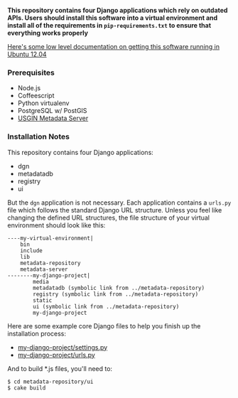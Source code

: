 **This repository contains four Django applications which rely on outdated APIs.  Users should install this software into a virtual environment and install all of the requirements in `pip-requirements.txt` to ensure that everything works properly**

[Here's some low level documentation on getting this software running in Ubuntu 12.04](https://github.com/usgin/metadata-repository/wiki/Low-Level-Installation-Documentation)

### Prerequisites
- Node.js
- Coffeescript
- Python virtualenv
- PostgreSQL w/ PostGIS
- [USGIN Metadata Server](https://github.com/usgin/metadata-server)

### Installation Notes
This repository contains four Django applications:
- dgn
- metadatadb
- registry
- ui

But the `dgn` application is not necessary.  Each application contains a `urls.py` file which follows the standard Django URL structure.  Unless you feel like changing the defined URL structures, the file structure of your virtual environment should look like this:

    ----my-virtual-environment|
        bin
        include
        lib
        metadata-repository
        metadata-server
    --------my-django-project|
            media
            metadatadb (symbolic link from ../metadata-repository)
            registry (symbolic link from ../metadata-repository)
            static
            ui (symbolic link from ../metadata-repository)
            my-django-project

Here are some example core Django files to help you finish up the installation process:
- [my-django-project/settings.py](https://github.com/usgin/metadata-repository/blob/master/django-example/settings-example.py)
- [my-django-project/urls.py](https://github.com/usgin/metadata-repository/blob/master/django-example/urls-example.py)


And to build *.js files, you'll need to:

    $ cd metadata-repository/ui
    $ cake build